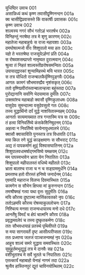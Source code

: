 युधिष्ठिर उवाच	001  
असान्निध्यं कथं कृष्ण तवासीद्वृष्णिनन्दन	001a  
क्व चासीद्विप्रवासस्ते किं वाकार्षीः प्रवासकः	001c  
कृष्ण उवाच	002  
शाल्वस्य नगरं सौभं गतोऽहं भरतर्षभ	002a  
विनिहन्तुं नरश्रेष्ठ तत्र मे शृणु कारणम्	002c  
महातेजा महाबाहुर्यः स राजा महायशाः	003a  
दमघोषात्मजो वीरः शिशुपालो मया हतः	003c  
यज्ञे ते भरतश्रेष्ठ राजसूयेऽर्हणां प्रति	004a  
स रोषवशसम्प्राप्तो नामृष्यत दुरात्मवान्	004c  
श्रुत्वा तं निहतं शाल्वस्तीव्ररोषसमन्वितः	005a  
उपायाद्द्वारकां शून्यामिहस्थे मयि भारत	005c  
स तत्र योधितो राजन्बालकैर्वृष्णिपुङ्गवैः	006a  
आगतः कामगं सौभमारुह्यैव नृशंसकृत्	006c  
ततो वृष्णिप्रवीरांस्तान्बालान्हत्वा बहूंस्तदा	007a  
पुरोद्यानानि सर्वाणि भेदयामास दुर्मतिः	007c  
उक्तवांश्च महाबाहो क्वासौ वृष्णिकुलाधमः	008a  
वासुदेवः सुमन्दात्मा वसुदेवसुतो गतः	008c  
तस्य युद्धार्थिनो दर्पं युद्धे नाशयितास्म्यहम्	009a  
आनर्ताः सत्यमाख्यात तत्र गन्तास्मि यत्र सः	009c  
तं हत्वा विनिवर्तिष्ये कंसकेशिनिषूदनम्	010a  
अहत्वा न निवर्तिष्ये सत्येनायुधमालभे	010c  
क्वासौ क्वासाविति पुनस्तत्र तत्र विधावति	011a  
मया किल रणे युद्धं काङ्क्षमाणः स सौभराट्	011c  
अद्य तं पापकर्माणं क्षुद्रं विश्वासघातिनम्	012a  
शिशुपालवधामर्षाद्गमयिष्ये यमक्षयम्	012c  
मम पापस्वभावेन भ्राता येन निपातितः	013a  
शिशुपालो महीपालस्तं वधिष्ये महीतले	013c  
भ्राता बालश्च राजा च न च सङ्ग्राममूर्धनि	014a  
प्रमत्तश्च हतो वीरस्तं हनिष्ये जनार्दनम्	014c  
एवमादि महाराज विलप्य दिवमास्थितः	015a  
कामगेन स सौभेन क्षिप्त्वा मां कुरुनन्दन	015c  
तमश्रौषमहं गत्वा यथा वृत्तः सुदुर्मतिः	016a  
मयि कौरव्य दुष्टात्मा मार्त्तिकावतको नृपः	016c  
ततोऽहमपि कौरव्य रोषव्याकुललोचनः	017a  
निश्चित्य मनसा राजन्वधायास्य मनो दधे	017c  
आनर्तेषु विमर्दं च क्षेपं चात्मनि कौरव	018a  
प्रवृद्धमवलेपं च तस्य दुष्कृतकर्मणः	018c  
ततः सौभवधायाहं प्रतस्थे पृथिवीपते	019a  
स मया सागरावर्ते दृष्ट आसीत्परीप्सता	019c  
ततः प्रध्माप्य जलजं पाञ्चजन्यमहं नृप	020a  
आहूय शाल्वं समरे युद्धाय समवस्थितः	020c  
सुमुहूर्तमभूद्युद्धं तत्र मे दानवैः सह	021a  
वशीभूताश्च मे सर्वे भूतले च निपातिताः	021c  
एतत्कार्यं महाबाहो येनाहं नागमं तदा	022a  
श्रुत्वैव हास्तिनपुरं द्यूतं चाविनयोत्थितम्	022c  
